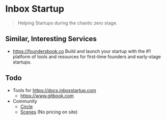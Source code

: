 # Inbox Startup

> Helping Startups during the chaotic zero stage.

## Similar, Interesting Services

- https://foundersbook.co Build and launch your startup with the #1 platform of tools and resources for first-time founders and early-stage startups.

## Todo

- Tools for https://docs.inboxstartup.com
	+ https://www.gitbook.com
- Community
	+ [Circle](https://circle.so)
	+ [Scenes](https://www.buildonscenes.com) (No pricing on site)